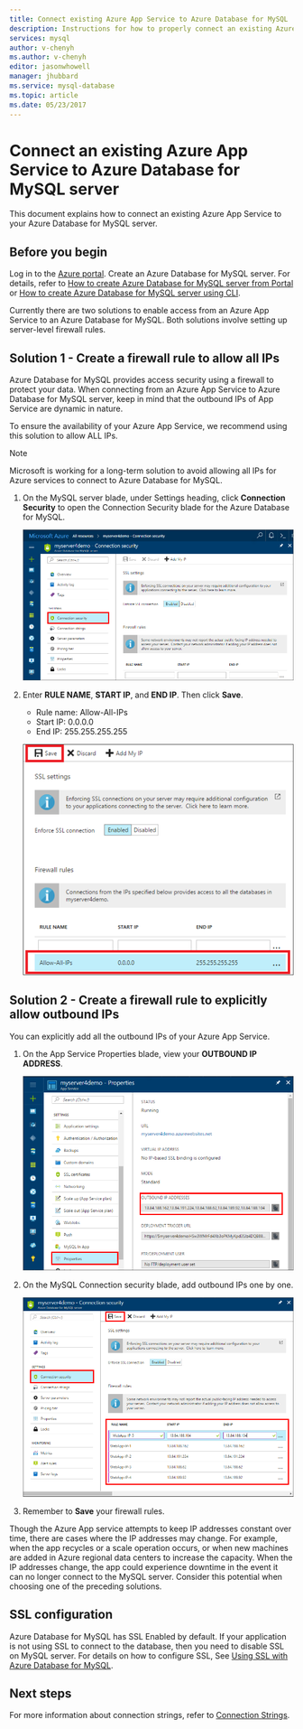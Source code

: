 ```yaml
---
title: Connect existing Azure App Service to Azure Database for MySQL | Microsoft Docs
description: Instructions for how to properly connect an existing Azure App Service to Azure Database for MySQL
services: mysql
author: v-chenyh
ms.author: v-chenyh
editor: jasonwhowell
manager: jhubbard
ms.service: mysql-database
ms.topic: article
ms.date: 05/23/2017
---
```


# Connect an existing Azure App Service to Azure Database for MySQL server
This document explains how to connect an existing Azure App Service to your Azure Database for MySQL server.

## Before you begin
Log in to the [Azure portal](https://portal.azure.com). Create an Azure Database for MySQL server. For details, refer to [How to create Azure Database for MySQL server from Portal](quickstart-create-mysql-server-database-using-azure-portal.md) or [How to create Azure Database for MySQL server using CLI](quickstart-create-mysql-server-database-using-azure-cli.md).

Currently there are two solutions to enable access from an Azure App Service to an Azure Database for MySQL. Both solutions involve setting up server-level firewall rules.

## Solution 1 - Create a firewall rule to allow all IPs
Azure Database for MySQL provides access security using a firewall to protect your data. When connecting from an Azure App Service to Azure Database for MySQL server, keep in mind that the outbound IPs of App Service are dynamic in nature. 

To ensure the availability of your Azure App Service, we recommend using this solution to allow ALL IPs.

> [!NOTE]
> Microsoft is working for a long-term solution to avoid allowing all IPs for Azure services to connect to Azure Database for MySQL.

1. On the MySQL server blade, under Settings heading, click **Connection Security** to open the Connection Security blade for the Azure Database for MySQL.

   ![Azure portal - click Connection Security](./media/howto-manage-firewall-using-portal/1-connection-security.png)

2. Enter **RULE NAME**, **START IP**, and **END IP**. Then click **Save**.
   - Rule name: Allow-All-IPs
   - Start IP: 0.0.0.0
   - End IP: 255.255.255.255

   ![Azure portal - Add all IPs](./media/howto-connect-webapp/1_2-add-all-ips.png)

## Solution 2 - Create a firewall rule to explicitly allow outbound IPs
You can explicitly add all the outbound IPs of your Azure App Service.

1. On the App Service Properties blade, view your **OUTBOUND IP ADDRESS**.

   ![Azure portal - View outbound IPs](./media/howto-connect-webapp/2_1-outbound-ip-address.png)

2. On the MySQL Connection security blade, add outbound IPs one by one.

   ![Azure portal - Add explicit IPs](./media/howto-connect-webapp/2_2-add-explicit-ips.png)

3. Remember to **Save** your firewall rules.

Though the Azure App service attempts to keep IP addresses constant over time, there are cases where the IP addresses may change. For example, when the app recycles or a scale operation occurs, or when new machines are added in Azure regional data centers to increase the capacity. When the IP addresses change, the app could experience downtime in the event it can no longer connect to the MySQL server. Consider this potential when choosing one of the preceding solutions.

## SSL configuration
Azure Database for MySQL has SSL Enabled by default. If your application is not using SSL to connect to the database, then you need to disable SSL on MySQL server. For details on how to configure SSL, See [Using SSL with Azure Database for MySQL](howto-configure-ssl.md).

## Next steps
For more information about connection strings, refer to [Connection Strings](howto-connection-string.md).

